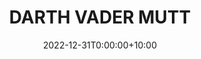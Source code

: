 ---
date: 2022-12-31T0:00:00+10:00
description: A black chanel fountain by @ericdoeringer
draft: false
icon: 2022-12-31-darth-vader-mutt.webp
language: en
title: DARTH VADER MUTT
link: https://www.instagram.com/p/Cm173brpadn/
alt: A photo a black duchamp style fountain made out of foamcore with a chanel logo.

---